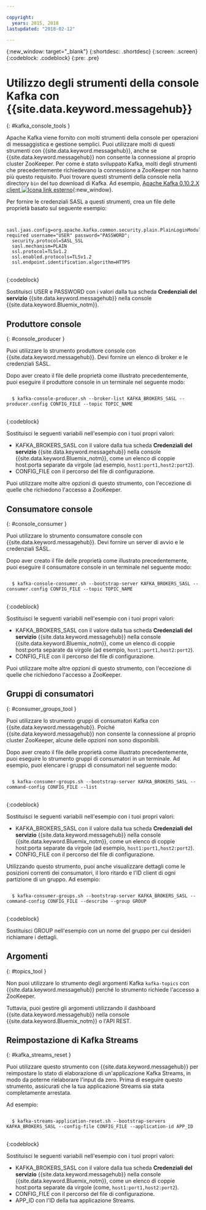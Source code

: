 ```yaml
---

copyright:
  years: 2015, 2018
lastupdated: "2018-02-12"

---
```


{:new_window: target="_blank"}
{:shortdesc: .shortdesc}
{:screen: .screen}
{:codeblock: .codeblock}
{:pre: .pre}


# Utilizzo degli strumenti della console Kafka con {{site.data.keyword.messagehub}}
{: #kafka_console_tools }

Apache Kafka viene fornito con molti strumenti della console per operazioni di messaggistica e gestione semplici. Puoi utilizzare molti di questi strumenti con {{site.data.keyword.messagehub}}, anche se {{site.data.keyword.messagehub}} non consente la connessione al proprio cluster ZooKeeper. Per come è stato sviluppato Kafka, molti degli strumenti che precedentemente richiedevano la connessione a ZooKeeper non hanno più questo requisito.
Puoi trovare questi strumenti della console nella directory <code>bin</code> del tuo download di Kafka. Ad esempio, [Apache Kafka 0.10.2.X client ![Icona link esterno](../../icons/launch-glyph.svg "Icona link esterno")](https://www.apache.org/dyn/closer.cgi?path=/kafka/0.10.2.1/kafka_2.11-0.10.2.1.tgz){:new_window}.

Per fornire le credenziali SASL a questi strumenti, crea un file delle proprietà basato sul seguente esempio:

<pre>
<code>
  sasl.jaas.config=org.apache.kafka.common.security.plain.PlainLoginModule required username="USER" password="PASSWORD";
  security.protocol=SASL_SSL
  sasl.mechanism=PLAIN
  ssl.protocol=TLSv1.2
  ssl.enabled.protocols=TLSv1.2
  ssl.endpoint.identification.algorithm=HTTPS
</code>
</pre>
{:codeblock}

Sostituisci USER e PASSWORD con i valori dalla tua scheda **Credenziali del servizio** {{site.data.keyword.messagehub}} nella console
{{site.data.keyword.Bluemix_notm}}.


## Produttore console
{: #console_producer }

Puoi utilizzare lo strumento produttore console con {{site.data.keyword.messagehub}}. Devi fornire un elenco di broker e le credenziali SASL.

Dopo aver creato il file delle proprietà come illustrato precedentemente, puoi eseguire il produttore console in un terminale nel seguente modo:

<pre>
<code>
  $ kafka-console-producer.sh --broker-list KAFKA_BROKERS_SASL --producer.config CONFIG_FILE --topic TOPIC_NAME
</code>
</pre>
{:codeblock}

Sostituisci le seguenti variabili nell'esempio con i tuoi propri valori:
* KAFKA_BROKERS_SASL con il valore dalla tua scheda **Credenziali del servizio** {{site.data.keyword.messagehub}} nella console {{site.data.keyword.Bluemix_notm}}, come un elenco di coppie host:porta separate da virgole (ad esempio, `host1:port1,host2:port2`). 
* CONFIG_FILE con il percorso del file di configurazione. 

Puoi utilizzare molte altre opzioni di questo strumento, con l'eccezione di quelle che richiedono l'accesso a ZooKeeper.


## Consumatore console
{: #console_consumer }

Puoi utilizzare lo strumento consumatore console con {{site.data.keyword.messagehub}}. Devi fornire un server di avvio e le credenziali SASL.

Dopo aver creato il file delle proprietà come illustrato precedentemente, puoi eseguire il consumatore console in un terminale nel seguente modo:

<pre>
<code>
  $ kafka-console-consumer.sh --bootstrap-server KAFKA_BROKERS_SASL --consumer.config CONFIG_FILE --topic TOPIC_NAME 
</code>
</pre>
{:codeblock}

Sostituisci le seguenti variabili nell'esempio con i tuoi propri valori:
* KAFKA_BROKERS_SASL con il valore dalla tua scheda **Credenziali del servizio** {{site.data.keyword.messagehub}} nella console {{site.data.keyword.Bluemix_notm}}, come un elenco di coppie host:porta separate da virgole (ad esempio, `host1:port1,host2:port2`). 
* CONFIG_FILE con il percorso del file di configurazione. 

Puoi utilizzare molte altre opzioni di questo strumento, con l'eccezione di quelle che richiedono l'accesso a ZooKeeper.


## Gruppi di consumatori
{: #consumer_groups_tool }

Puoi utilizzare lo strumento gruppi di consumatori Kafka con {{site.data.keyword.messagehub}}. Poiché {{site.data.keyword.messagehub}} non consente la connessione al proprio cluster ZooKeeper, alcune delle opzioni non sono disponibili.

Dopo aver creato il file delle proprietà come illustrato precedentemente, puoi eseguire lo strumento gruppi di consumatori in un terminale. Ad esempio, puoi elencare i gruppi di consumatori nel seguente modo:

<pre>
<code>
  $ kafka-consumer-groups.sh --bootstrap-server KAFKA_BROKERS_SASL --command-config CONFIG_FILE --list
</code>
</pre>
{:codeblock}

Sostituisci le seguenti variabili nell'esempio con i tuoi propri valori:
* KAFKA_BROKERS_SASL con il valore dalla tua scheda **Credenziali del servizio** {{site.data.keyword.messagehub}} nella console {{site.data.keyword.Bluemix_notm}}, come un elenco di coppie host:porta separate da virgole (ad esempio, `host1:port1,host2:port2`). 
* CONFIG_FILE con il percorso del file di configurazione.

Utilizzando questo strumento, puoi anche visualizzare dettagli come le posizioni correnti dei consumatori, il loro ritardo e l'ID client di ogni partizione di un gruppo. Ad esempio:

<pre>
<code>
  $ kafka-consumer-groups.sh --bootstrap-server KAFKA_BROKERS_SASL --command-config CONFIG_FILE --describe --group GROUP
</code>
</pre>
{:codeblock}

Sostituisci GROUP nell'esempio con un nome del gruppo per cui desideri richiamare i dettagli. 


## Argomenti
{: #topics_tool }

Non puoi utilizzare lo strumento degli argomenti Kafka `kafka-topics` con {{site.data.keyword.messagehub}} perché lo strumento richiede l'accesso a ZooKeeper.

Tuttavia, puoi gestire gli argomenti utilizzando il dashboard {{site.data.keyword.messagehub}} nella console {{site.data.keyword.Bluemix_notm}} o l'API REST.


## Reimpostazione di Kafka Streams
{: #kafka_streams_reset }

Puoi utilizzare questo strumento con {{site.data.keyword.messagehub}} per reimpostare lo stato di elaborazione di un'applicazione Kafka Streams, in modo da poterne rielaborare l'input da zero. Prima di eseguire questo strumento, assicurati che la tua applicazione Streams sia stata completamente arrestata.

Ad esempio:

<pre>
<code>
  $ kafka-streams-application-reset.sh --bootstrap-servers KAFKA_BROKERS_SASL --config-file CONFIG_FILE --application-id APP_ID
</code>
</pre>
{:codeblock}

Sostituisci le seguenti variabili nell'esempio con i tuoi propri valori:
* KAFKA_BROKERS_SASL con il valore dalla tua scheda **Credenziali del servizio** {{site.data.keyword.messagehub}} nella console {{site.data.keyword.Bluemix_notm}}, come un elenco di coppie host:porta separate da virgole (come, `host1:port1,host2:port2`). 
* CONFIG_FILE con il percorso del file di configurazione. 
* APP_ID con l'ID della tua applicazione Streams.

